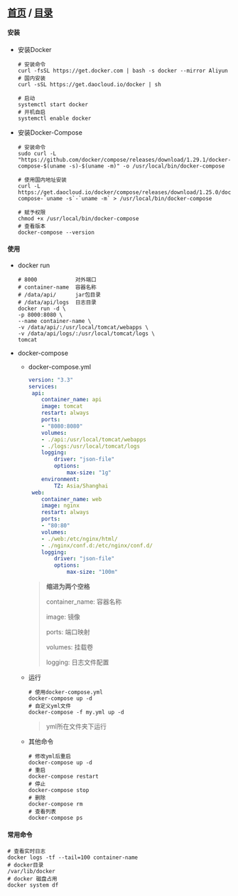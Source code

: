 ## [首页](/notes) / [目录](/index.md)

#### 安装

+ 安装Docker

  ```shell
  # 安装命令
  curl -fsSL https://get.docker.com | bash -s docker --mirror Aliyun
  # 国内安装
  curl -sSL https://get.daocloud.io/docker | sh
  
  # 启动
  systemctl start docker
  # 开机自启
  systemctl enable docker
  ```

  

+ 安装Docker-Compose

  ```shell
  # 安装命令
  sudo curl -L "https://github.com/docker/compose/releases/download/1.29.1/docker-compose-$(uname -s)-$(uname -m)" -o /usr/local/bin/docker-compose 
  
  # 使用国内地址安装
  curl -L https://get.daocloud.io/docker/compose/releases/download/1.25.0/docker-compose-`uname -s`-`uname -m` > /usr/local/bin/docker-compose
  
  # 赋予权限
  chmod +x /usr/local/bin/docker-compose
  # 查看版本
  docker-compose --version
  ```

  

#### 使用

+ docker run

  ```shell
  # 8000            对外端口
  # container-name  容器名称
  # /data/api/      jar包目录
  # /data/api/logs  日志目录
  docker run -d \
  -p 8000:8080 \
  --name container-name \
  -v /data/api/:/usr/local/tomcat/webapps \
  -v /data/api/logs/:/usr/local/tomcat/logs \
  tomcat
  ```

  

+ docker-compose

  + docker-compose.yml

    ```yaml
    version: "3.3"
    services:
     api:
        container_name: api
        image: tomcat
        restart: always
        ports:
        - "8080:8080"
        volumes:
        - ./api:/usr/local/tomcat/webapps
        - ./logs:/usr/local/tomcat/logs
        logging:
            driver: "json-file"
            options:
                max-size: "1g"
        environment:
            TZ: Asia/Shanghai
     web:
        container_name: web
        image: nginx
        restart: always
        ports:
        - "80:80"
        volumes:
        - ./web:/etc/nginx/html/
        - ./nginx/conf.d:/etc/nginx/conf.d/
        logging:
            driver: "json-file"
            options:
                max-size: "100m"
    ```

    > **缩进为两个空格**
    >
    > container_name: 容器名称
    >
    > image: 镜像
    >
    > ports: 端口映射
    >
    > volumes: 挂载卷
    >
    > logging: 日志文件配置

  + 运行

    ```shell
    # 使用docker-compose.yml
    docker-compose up -d
    # 自定义yml文件
    docker-compose -f my.yml up -d
    ```

    > yml所在文件夹下运行

  + 其他命令

    ```shell
    # 修改yml后重启
    docker-compose up -d
    # 重启
    docker-compose restart
    # 停止
    docker-compose stop
    # 删除
    docker-compose rm
    # 查看列表
    docker-compose ps
    ```

#### 常用命令

```shell
# 查看实时日志
docker logs -tf --tail=100 container-name
# docker目录
/var/lib/docker
# docker 磁盘占用
docker system df
```



